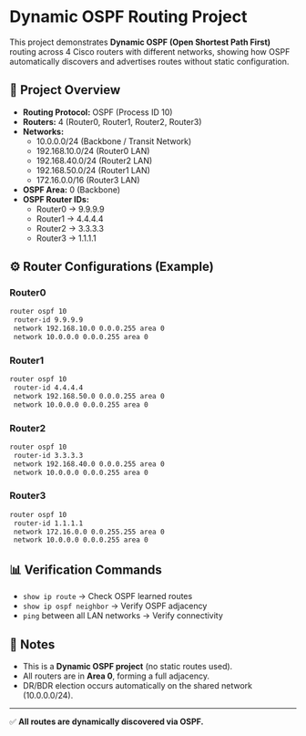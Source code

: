 # Dynamic OSPF Routing Project

This project demonstrates **Dynamic OSPF (Open Shortest Path First)** routing across 4 Cisco routers with different networks, showing how OSPF automatically discovers and advertises routes without static configuration.

## 📌 Project Overview
- **Routing Protocol:** OSPF (Process ID 10)
- **Routers:** 4 (Router0, Router1, Router2, Router3)
- **Networks:**
  - 10.0.0.0/24 (Backbone / Transit Network)
  - 192.168.10.0/24 (Router0 LAN)
  - 192.168.40.0/24 (Router2 LAN)
  - 192.168.50.0/24 (Router1 LAN)
  - 172.16.0.0/16 (Router3 LAN)
- **OSPF Area:** 0 (Backbone)
- **OSPF Router IDs:**
  - Router0 → 9.9.9.9
  - Router1 → 4.4.4.4
  - Router2 → 3.3.3.3
  - Router3 → 1.1.1.1

## ⚙️ Router Configurations (Example)
### Router0
```bash
router ospf 10
 router-id 9.9.9.9
 network 192.168.10.0 0.0.0.255 area 0
 network 10.0.0.0 0.0.0.255 area 0
```

### Router1
```bash
router ospf 10
 router-id 4.4.4.4
 network 192.168.50.0 0.0.0.255 area 0
 network 10.0.0.0 0.0.0.255 area 0
```

### Router2
```bash
router ospf 10
 router-id 3.3.3.3
 network 192.168.40.0 0.0.0.255 area 0
 network 10.0.0.0 0.0.0.255 area 0
```

### Router3
```bash
router ospf 10
 router-id 1.1.1.1
 network 172.16.0.0 0.0.255.255 area 0
 network 10.0.0.0 0.0.0.255 area 0
```

## 📊 Verification Commands
- `show ip route` → Check OSPF learned routes
- `show ip ospf neighbor` → Verify OSPF adjacency
- `ping` between all LAN networks → Verify connectivity

## 📌 Notes
- This is a **Dynamic OSPF project** (no static routes used).
- All routers are in **Area 0**, forming a full adjacency.
- DR/BDR election occurs automatically on the shared network (10.0.0.0/24).

---
✅ **All routes are dynamically discovered via OSPF.**
